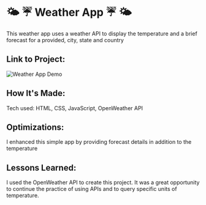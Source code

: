 # 🌤 ☔️ Weather App ☔️ 🌤

This weather app uses a weather API to display the temperature and a brief forecast for a provided, city, state and country

## Link to Project: 

![Weather App Demo](url)


## How It's Made:
Tech used: HTML, CSS, JavaScript, OpenWeather API


## Optimizations:
I enhanced this simple app by providing forecast details in addition to the temperature


## Lessons Learned:
I used the OpenWeather API to create this project. It was a great opportunity to continue the practice of using APIs and to query specific units of temperature.